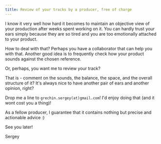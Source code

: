 ```yaml
---
title: Review of your tracks by a producer, free of charge
---
```


I know it very well how hard it becomes to maintain an objective view of your production after weeks spent working on it. You can hardly trust your ears simply because they are so tired and you are too emotionally attached to your product.

How to deal with that? Perhaps you have a collaborator that can help you with that. Another good idea is to frequently check how your product sounds against the chosen reference.

Or, perhaps, you want me to review your track?

That is - comment on the sounds, the balance, the space, and the overall structure of it? It's always nice to have another pair of ears and another opinion, right?

Drop me a line to `grechin.sergey(at)gmail.com`! I'd enjoy doing that (and it wont cost you a thing)!

As a fellow producer, I guarantee that it contains nothing but precise and actionable advice :)

See you later!

Sergey

